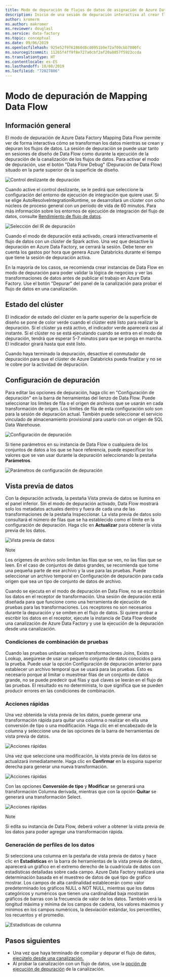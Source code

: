```yaml
---
title: Modo de depuración de flujos de datos de asignación de Azure Data Factory
description: Inicio de una sesión de depuración interactiva al crear flujos de datos
author: kromerm
ms.author: makromer
ms.reviewer: douglasl
ms.service: data-factory
ms.topic: conceptual
ms.date: 09/06/2019
ms.openlocfilehash: 925e52f9f62860d8cd0951b9e72af09cbb7800fc
ms.sourcegitcommit: 11265f4ff9f8e727a0cbf2af20a8057f5923ccda
ms.translationtype: HT
ms.contentlocale: es-ES
ms.lasthandoff: 10/08/2019
ms.locfileid: "72027806"
---
```

# <a name="mapping-data-flow-debug-mode"></a>Modo de depuración de Mapping Data Flow



## <a name="overview"></a>Información general

El modo de depuración de Azure Data Factory Mapping Data Flow permite ver de forma interactiva cómo se transforman los datos mientras se crean y depuran los flujos de datos. La sesión de depuración se puede usar tanto en sesiones de diseño de Data Flow como durante la ejecución de la depuración de la canalización de los flujos de datos. Para activar el modo de depuración, use el botón "Data Flow Debug" (Depuración de Data Flow) situado en la parte superior de la superficie de diseño.

![Control deslizante de depuración](media/data-flow/debugbutton.png "Debug slider")

Cuando active el control deslizante, se le pedirá que seleccione la configuración del entorno de ejecución de integración que quiere usar. Si se elige AutoResolveIntegrationRuntime, se desarrollará un clúster con ocho núcleos de proceso general con un período de vida de 60 minutos. Para más información sobre los entornos de ejecución de integración del flujo de datos, consulte [Rendimiento de flujo de datos](concepts-data-flow-performance.md#increasing-compute-size-in-azure-integration-runtime).

![Selección del IR de depuración](media/data-flow/debugbutton2.png "Debug IR selection")

Cuando el modo de depuración está activado, creará interactivamente el flujo de datos con un clúster de Spark activo. Una vez que desactive la depuración en Azure Data Factory, se cerrará la sesión. Debe tener en cuenta los gastos por hora que genera Azure Databricks durante el tiempo que tiene la sesión de depuración activa.

En la mayoría de los casos, se recomienda crear instancias de Data Flow en modo de depuración para poder validar la lógica de negocios y ver las transformaciones de datos antes de publicar el trabajo en Azure Data Factory. Use el botón "Depurar" del panel de la canalización para probar el flujo de datos en una canalización.

## <a name="cluster-status"></a>Estado del clúster

El indicador de estado del clúster en la parte superior de la superficie de diseño se pone de color verde cuando el clúster esté listo para realizar la depuración. Si el clúster ya está activo, el indicador verde aparecerá casi al instante. Si el clúster no se está ejecutando cuando se entra en el modo de depuración, tendrá que esperar 5-7 minutos para que se ponga en marcha. El indicador girará hasta que esté listo.

Cuando haya terminado la depuración, desactive el conmutador de depuración para que el clúster de Azure Databricks pueda finalizar y no se le cobre por la actividad de depuración.

## <a name="debug-settings"></a>Configuración de depuración

Para editar las opciones de depuración, haga clic en "Configuración de depuración" en la barra de herramientas del lienzo de Data Flow. Puede seleccionar los límites de fila o el origen de archivos que se usarán en cada transformación de origen. Los límites de fila de esta configuración solo son para la sesión de depuración actual. También puede seleccionar el servicio vinculado de almacenamiento provisional para usarlo con un origen de SQL Data Warehouse. 

![Configuración de depuración](media/data-flow/debug-settings.png "Debug settings")

Si tiene parámetros en su instancia de Data Flow o cualquiera de los conjuntos de datos a los que se hace referencia, puede especificar los valores que se van usar durante la depuración seleccionando la pestaña **Parámetros**.

![Parámetros de configuración de depuración](media/data-flow/debug-settings2.png "Debug settings parameters")

## <a name="data-preview"></a>Vista previa de datos

Con la depuración activada, la pestaña Vista previa de datos se ilumina en el panel inferior. Sin el modo de depuración activado, Data Flow mostrará solo los metadatos actuales dentro y fuera de cada una de las transformaciones de la pestaña Inspeccionar. La vista previa de datos solo consultará el número de filas que se ha establecido como el límite en la configuración de depuración. Haga clic en **Actualizar** para obtener la vista previa de los datos.

![Vista previa de datos](media/data-flow/datapreview.png "Data Preview")

> [!NOTE]
> Los orígenes de archivo solo limitan las filas que se ven, no las filas que se leen. En el caso de conjuntos de datos grandes, se recomienda que tome una pequeña parte de ese archivo y la use para las pruebas. Puede seleccionar un archivo temporal en Configuración de depuración para cada origen que sea un tipo de conjunto de datos de archivo.

Cuando se ejecuta en el modo de depuración en Data Flow, no se escribirán los datos en el receptor de transformación. Una sesión de depuración está diseñada para que funcione como una herramienta de ejecución de pruebas para las transformaciones. Los receptores no son necesarios durante la depuración y se omiten en el flujo de datos. Si quiere probar a escribir los datos en el receptor, ejecute la instancia de Data Flow desde una canalización de Azure Data Factory y use la ejecución de la depuración desde una canalización.

### <a name="testing-join-conditions"></a>Condiciones de combinación de pruebas

Cuando las pruebas unitarias realicen transformaciones Joins, Exists o Lookup, asegúrese de usar un pequeño conjunto de datos conocidos para la prueba. Puede usar la opción Configuración de depuración anterior para establecer un archivo temporal que se usará para las pruebas. Esto es necesario porque al limitar o muestrear filas de un conjunto de datos grande, no se puede predecir qué filas y qué claves se leerán en el flujo de las pruebas. El resultado es no determinista, lo que significa que se pueden producir errores en las condiciones de combinación.

### <a name="quick-actions"></a>Acciones rápidas

Una vez obtenida la vista previa de los datos, puede generar una transformación rápida para quitar una columna o realizar en ella una conversión de tipo o una modificación. Haga clic en el encabezado de la columna y seleccione una de las opciones de la barra de herramientas de vista previa de datos.

![Acciones rápidas](media/data-flow/quick-actions1.png "Quick actions")

Una vez que seleccione una modificación, la vista previa de los datos se actualizará inmediatamente. Haga clic en **Confirmar** en la esquina superior derecha para generar una nueva transformación.

![Acciones rápidas](media/data-flow/quick-actions2.png "Quick actions")

Con las opciones **Conversión de tipo** y **Modificar** se generará una transformación Columna derivada, mientras que con la opción **Quitar** se generará una transformación Select.

![Acciones rápidas](media/data-flow/quick-actions3.png "Quick actions")

> [!NOTE]
> Si edita su instancia de Data Flow, deberá volver a obtener la vista previa de los datos para poder agregar una transformación rápida.

### <a name="data-profiling"></a>Generación de perfiles de los datos

Si selecciona una columna en la pestaña de vista previa de datos y hace clic en **Estadísticas** en la barra de herramientas de la vista previa de datos, aparecerá un gráfico en el extremo derecho de la cuadrícula de datos con estadísticas detalladas sobre cada campo. Azure Data Factory realizará una determinación basada en el muestreo de datos de qué tipo de gráfico mostrar. Los campos de alta cardinalidad establecerán como valor predeterminado los gráficos NULL o NOT NULL, mientras que los datos categóricos y numéricos que tienen una cardinalidad baja mostrarán gráficos de barras con la frecuencia de valor de los datos. También verá la longitud máxima y mínima de los campos de cadena, los valores máximos y mínimos en los campos numéricos, la desviación estándar, los percentiles, los recuentos y el promedio.

![Estadísticas de columna](media/data-flow/stats.png "Column statistics")

## <a name="next-steps"></a>Pasos siguientes

* Una vez que haya terminado de compilar y depurar el flujo de datos, [ejecútelo desde una canalización.](control-flow-execute-data-flow-activity.md)
* Al probar la canalización con un flujo de datos, use la [opción de ejecución de depuración](iterative-development-debugging.md) de la canalización.

